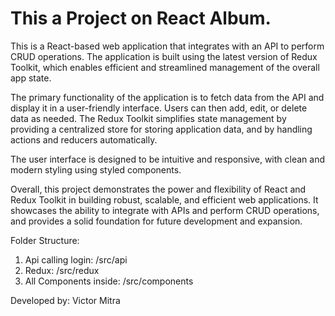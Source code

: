 # This a Project on React Album.

This is a React-based web application that integrates with an API to perform CRUD operations. The application is built using the latest version of Redux Toolkit, which enables efficient and streamlined management of the overall app state.

The primary functionality of the application is to fetch data from the API and display it in a user-friendly interface. Users can then add, edit, or delete data as needed. The Redux Toolkit simplifies state management by providing a centralized store for storing application data, and by handling actions and reducers automatically.

The user interface is designed to be intuitive and responsive, with clean and modern styling using styled components.

Overall, this project demonstrates the power and flexibility of React and Redux Toolkit in building robust, scalable, and efficient web applications. It showcases the ability to integrate with APIs and perform CRUD operations, and provides a solid foundation for future development and expansion.

Folder Structure:
1. Api calling login: /src/api
2. Redux: /src/redux
3. All Components inside: /src/components

Developed by: Victor Mitra
